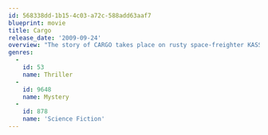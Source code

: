 ```yaml
---
id: 568338dd-1b15-4c03-a72c-588add63aaf7
blueprint: movie
title: Cargo
release_date: '2009-09-24'
overview: "The story of CARGO takes place on rusty space-freighter KASSANDRA on its way to Station 42. The young medic LAURA is the only one awake on board while the rest of the crew lies frozen in hibernation sleep. In 4 months will Laura's shift be over."
genres:
  -
    id: 53
    name: Thriller
  -
    id: 9648
    name: Mystery
  -
    id: 878
    name: 'Science Fiction'
---
```

